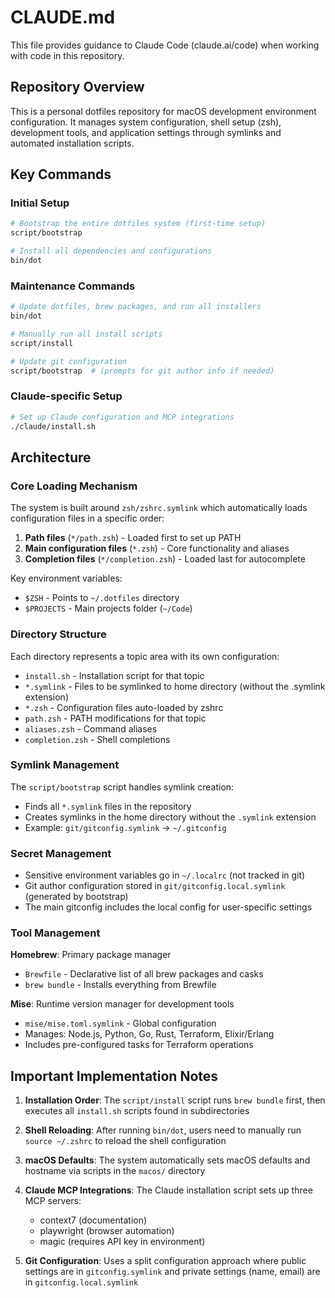 # CLAUDE.md

This file provides guidance to Claude Code (claude.ai/code) when working with code in this repository.

## Repository Overview

This is a personal dotfiles repository for macOS development environment configuration. It manages system configuration, shell setup (zsh), development tools, and application settings through symlinks and automated installation scripts.

## Key Commands

### Initial Setup
```bash
# Bootstrap the entire dotfiles system (first-time setup)
script/bootstrap

# Install all dependencies and configurations
bin/dot
```

### Maintenance Commands
```bash
# Update dotfiles, brew packages, and run all installers
bin/dot

# Manually run all install scripts
script/install

# Update git configuration
script/bootstrap  # (prompts for git author info if needed)
```

### Claude-specific Setup
```bash
# Set up Claude configuration and MCP integrations
./claude/install.sh
```

## Architecture

### Core Loading Mechanism

The system is built around `zsh/zshrc.symlink` which automatically loads configuration files in a specific order:

1. **Path files** (`*/path.zsh`) - Loaded first to set up PATH
2. **Main configuration files** (`*.zsh`) - Core functionality and aliases  
3. **Completion files** (`*/completion.zsh`) - Loaded last for autocomplete

Key environment variables:
- `$ZSH` - Points to `~/.dotfiles` directory
- `$PROJECTS` - Main projects folder (`~/Code`)

### Directory Structure

Each directory represents a topic area with its own configuration:
- `install.sh` - Installation script for that topic
- `*.symlink` - Files to be symlinked to home directory (without the .symlink extension)
- `*.zsh` - Configuration files auto-loaded by zshrc
- `path.zsh` - PATH modifications for that topic
- `aliases.zsh` - Command aliases
- `completion.zsh` - Shell completions

### Symlink Management

The `script/bootstrap` script handles symlink creation:
- Finds all `*.symlink` files in the repository
- Creates symlinks in the home directory without the `.symlink` extension
- Example: `git/gitconfig.symlink` → `~/.gitconfig`

### Secret Management

- Sensitive environment variables go in `~/.localrc` (not tracked in git)
- Git author configuration stored in `git/gitconfig.local.symlink` (generated by bootstrap)
- The main gitconfig includes the local config for user-specific settings

### Tool Management

**Homebrew**: Primary package manager
- `Brewfile` - Declarative list of all brew packages and casks
- `brew bundle` - Installs everything from Brewfile

**Mise**: Runtime version manager for development tools
- `mise/mise.toml.symlink` - Global configuration
- Manages: Node.js, Python, Go, Rust, Terraform, Elixir/Erlang
- Includes pre-configured tasks for Terraform operations

## Important Implementation Notes

1. **Installation Order**: The `script/install` script runs `brew bundle` first, then executes all `install.sh` scripts found in subdirectories

2. **Shell Reloading**: After running `bin/dot`, users need to manually run `source ~/.zshrc` to reload the shell configuration

3. **macOS Defaults**: The system automatically sets macOS defaults and hostname via scripts in the `macos/` directory

4. **Claude MCP Integrations**: The Claude installation script sets up three MCP servers:
   - context7 (documentation)
   - playwright (browser automation)
   - magic (requires API key in environment)

5. **Git Configuration**: Uses a split configuration approach where public settings are in `gitconfig.symlink` and private settings (name, email) are in `gitconfig.local.symlink`